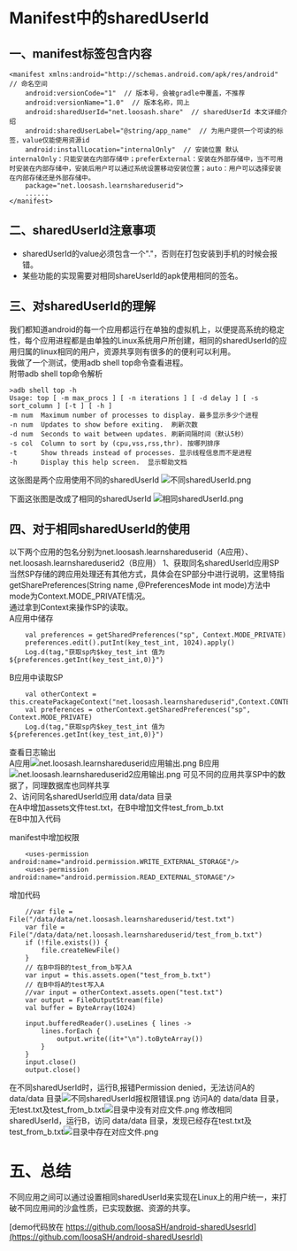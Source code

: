 # Manifest中的sharedUserId
## 一、manifest标签包含内容


	<manifest xmlns:android="http://schemas.android.com/apk/res/android"  // 命名空间
	    android:versionCode="1"  // 版本号，会被gradle中覆盖，不推荐
	    android:versionName="1.0"  // 版本名称，同上
	    android:sharedUserId="net.loosash.share"  // sharedUserId 本文详细介绍
	    android:sharedUserLabel="@string/app_name"  // 为用户提供一个可读的标签，value仅能使用资源id
	    android:installLocation="internalOnly"  // 安装位置 默认internalOnly：只能安装在内部存储中；preferExternal：安装在外部存储中，当不可用时安装在内部存储中，安装后用户可以通过系统设置移动安装位置；auto：用户可以选择安装在内部存储还是外部存储中。
	    package="net.loosash.learnshareduserid">
	    ......
	</manifest>

## 二、sharedUserId注意事项
-  sharedUserId的value必须包含一个"."，否则在打包安装到手机的时候会报错。  
- 某些功能的实现需要对相同shareUserId的apk使用相同的签名。  
## 三、对sharedUserId的理解
我们都知道android的每一个应用都运行在单独的虚拟机上，以便提高系统的稳定性，每个应用进程都是由单独的Linux系统用户所创建，相同的sharedUserId的应用归属的linux相同的用户，资源共享则有很多的的便利可以利用。  
我做了一个测试，使用adb shell top命令查看进程。  
附带adb shell top命令解析


	>adb shell top -h
	Usage: top [ -m max_procs ] [ -n iterations ] [ -d delay ] [ -s sort_column ] [-t ] [ -h ]
    -m num  Maximum number of processes to display. 最多显示多少个进程
    -n num  Updates to show before exiting.  刷新次数 
    -d num  Seconds to wait between updates. 刷新间隔时间（默认5秒）
    -s col  Column to sort by (cpu,vss,rss,thr). 按哪列排序 
    -t      Show threads instead of processes. 显示线程信息而不是进程
    -h      Display this help screen.  显示帮助文档 

这张图是两个应用使用不同的sharedUserId
![不同sharedUserId.png](http://p0.qhimg.com/t01829bec486c4a5eb2.png)

下面这张图是改成了相同的sharedUserId
![相同sharedUserId.png](http://p0.qhimg.com/t01453aab81b3bb06d5.png)
## 四、对于相同sharedUserId的使用
以下两个应用的包名分别为net.loosash.learnshareduserid（A应用）、net.loosash.learnshareduserid2（B应用）
1、获取同名sharedUserId应用SP  
当然SP存储的跨应用处理还有其他方式，具体会在SP部分中进行说明，这里特指getSharePreferences(String name ,@PreferencesMode int mode)方法中mode为Context.MODE_PRIVATE情况。  
通过拿到Context来操作SP的读取。  
A应用中储存  


        val preferences = getSharedPreferences("sp", Context.MODE_PRIVATE)
        preferences.edit().putInt(key_test_int, 1024).apply()
        Log.d(tag,"获取sp内$key_test_int 值为${preferences.getInt(key_test_int,0)}")

B应用中读取SP  


        val otherContext = this.createPackageContext("net.loosash.learnshareduserid",Context.CONTEXT_IGNORE_SECURITY)
        val preferences = otherContext.getSharedPreferences("sp", Context.MODE_PRIVATE)
        Log.d(tag,"获取sp内$key_test_int 值为${preferences.getInt(key_test_int,0)}")

查看日志输出  
A应用![net.loosash.learnshareduserid应用输出.png](http://p0.qhimg.com/t01395e472801988c92.png)
B应用![net.loosash.learnshareduserid2应用输出.png](http://p0.qhimg.com/t01e7a2017784b4f82e.png)
可见不同的应用共享SP中的数据了，同理数据库也同样共享  
2、访问同名sharedUserId应用 data/data 目录  
在A中增加assets文件test.txt，在B中增加文件test_from_b.txt  
在B中加入代码  

manifest中增加权限  

  		<uses-permission android:name="android.permission.WRITE_EXTERNAL_STORAGE"/>
  		<uses-permission android:name="android.permission.READ_EXTERNAL_STORAGE"/>
增加代码  

		//var file = File("/data/data/net.loosash.learnshareduserid/test.txt")
        var file = File("/data/data/net.loosash.learnshareduserid/test_from_b.txt")
        if (!file.exists()) {
            file.createNewFile()
        }
        // 在B中将B的test_from_b写入A
        var input = this.assets.open("test_from_b.txt")
        // 在B中将A的test写入A
		//var input = otherContext.assets.open("test.txt")
        var output = FileOutputStream(file)
        val buffer = ByteArray(1024)

        input.bufferedReader().useLines { lines ->
            lines.forEach {
                output.write((it+"\n").toByteArray())
            }
        }
        input.close()
        output.close()

在不同sharedUserId时，运行B,报错Permission denied，无法访问A的data/data 目录![不同sharedUserId报权限错误.png](http://p0.qhimg.com/t01e1b4b4ad358e0ad6.png)
访问A的 data/data 目录，无test.txt及test_from_b.txt![目录中没有对应文件.png](http://p0.qhimg.com/t01a89cab9e6a5e5d98.png)
修改相同sharedUserId，运行B，访问 data/data 目录，发现已经存在test.txt及test_from_b.txt![目录中存在对应文件.png](http://p0.qhimg.com/t0117a06dc6f606b3c2.png)

# 五、总结
不同应用之间可以通过设置相同sharedUserId来实现在Linux上的用户统一，来打破不同应用间的沙盒性质，已实现数据、资源的共享。

[demo代码放在  https://github.com/loosaSH/android-sharedUsesrId](https://github.com/loosaSH/android-sharedUsesrId)




